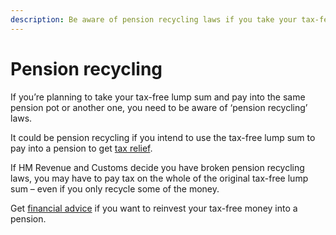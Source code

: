 ```yaml
---
description: Be aware of pension recycling laws if you take your tax-fee lump sum and then pay into a pension.
---
```


# Pension recycling

If you’re planning to take your tax-free lump sum and pay into the same pension pot or another one, you need to be aware of ‘pension recycling’ laws. 

It could be pension recycling if you intend to use the tax-free lump sum to pay into a pension to get [tax relief](https://www.gov.uk/tax-on-your-private-pension/pension-tax-relief).

If HM Revenue and Customs decide you have broken pension recycling laws, you may have to pay tax on the whole of the original tax-free lump sum – even if you only recycle some of the money.

Get [financial advice](/financial-advice) if you want to reinvest your tax-free money into a pension.
